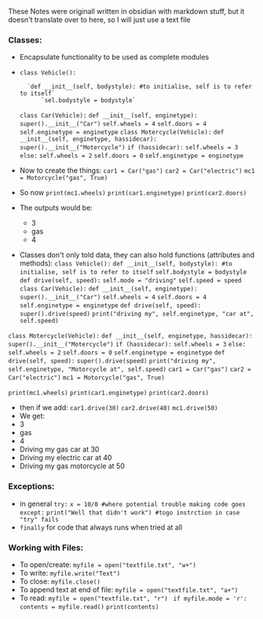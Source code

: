 These Notes were originall written in obsidian with markdown stuff, but it doesn't translate over to here, so I will just use a text file

### Classes:
- Encapsulate functionality to be used as complete modules
- `class Vehicle():`
  
		`def __init__(self, bodystyle): #to initialise, self is to refer to itself`
			`sel.bodystyle = bodystyle`
  `class Car(Vehicle):`
		`def __init__(self, enginetype):`
			`super().__init__("Car")`
			`self.wheels = 4`
			`self.doors = 4`
			`self.enginetype = enginetype`
	`class Motercycle(Vehicle):`
		`def __init__(self, enginetype, hassidecar):`
			`super().__init__("Motercycle")`
			`if (hassidecar):`
				`self.wheels = 3`
			`else:`
				`self.wheels = 2`
			`self.doors = 0`
			`self.enginetype = enginetype`
- Now to create the things:
`car1 = Car("gas")`
`car2 = Car("electric")`
`mc1 = Motorcycle("gas", True)`
- So now
`print(mc1.wheels)`
`print(car1.enginetype)`
`print(car2.doors)`
- The outputs would be:
	- 3
	- gas
	- 4
- Classes don't only told data, they can also hold functions (attributes and methods):
`class Vehicle():`
	`def __init__(self, bodystyle): #to initialise, self is to refer to itself`
		`self.bodystyle = bodystyle`
	`def drive(self, speed):`
		`self.mode = "driving"`
		`self.speed = speed`
  `class Car(Vehicle):`
	`def __init__(self, enginetype):`
		`super().__init__("Car")`
		`self.wheels = 4`
		`self.doors = 4`
		`self.enginetype = enginetype`
	`def drive(self, speed):`
		`super().drive(speed)`
		`print("driving my", self.enginetype, "car at", self.speed)`
		
`class Motercycle(Vehicle):`
	`def __init__(self, enginetype, hassidecar):`
		`super().__init__("Motercycle")`
		`if (hassidecar):`
			`self.wheels = 3`
		`else:`
			`self.wheels = 2`
		`self.doors = 0`
		`self.enginetype = enginetype`
	`def drive(self, speed):`
		`super().drive(speed)`
		`print("driving my", self.enginetype, "Motorcycle at", self.speed)`
`car1 = Car("gas")`
`car2 = Car("electric")`
`mc1 = Motorcycle("gas", True)`

`print(mc1.wheels)`
`print(car1.enginetype)`
`print(car2.doors)`
- then if we add:
`car1.drive(30)`
`car2.drive(40)`
`mc1.drive(50)`
- We get:
- 3
- gas
- 4
- Driving my gas car at 30
- Driving my electric car at 40
- Driving my gas motorcycle at 50

### Exceptions:
- in general
	`try:`
		`x = 10/0 #where potential trouble making code goes`
	`except:`
		`print("Well that didn't work") #togo instrction in case "try" fails`
- `finally` for code that always runs when tried at all
### Working with Files:
- To open/create: `myfile = open("textfile.txt", "w+")`
- To write: `myfile.write("Text")`
- To close: `myfile.close()`
- To append text at end of file: `myfile = open("textfile.txt", "a+")`
- To read: `myfile = open("textfile.txt", "r")`
		` if myfile.mode = 'r':`
			`contents = myfile.read()`
			`print(contents)`
